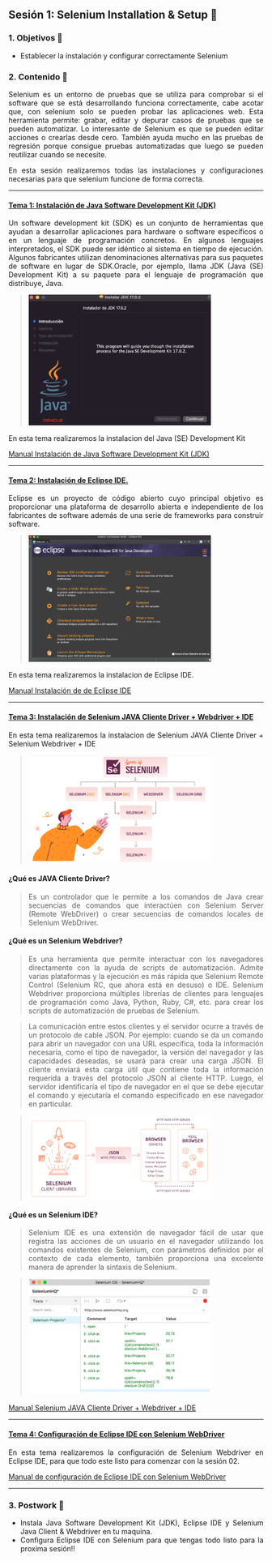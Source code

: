 ## Sesión 1: Selenium Installation & Setup 🤖


<div style="text-align: justify;">

### 1. Objetivos :dart: 

- Establecer la instalación y configurar correctamente Selenium

### 2. Contenido :blue_book:
Selenium es un entorno de pruebas que se utiliza para comprobar si el software que se está desarrollando funciona correctamente, cabe acotar que, con selenium solo se pueden probar las aplicaciones web. Esta herramienta permite: grabar, editar y depurar casos de pruebas que se pueden automatizar. Lo interesante de Selenium es que se pueden editar acciones o crearlas desde cero. También ayuda mucho en las pruebas de regresión porque consigue pruebas automatizadas que luego se pueden reutilizar cuando se necesite. 
  
En esta sesión realizaremos todas las instalaciones y configuraciones necesarias para que selenium funcione de forma correcta. 

---


#### <ins>Tema 1: Instalación de Java Software Development Kit (JDK)</ins>

Un software development kit (SDK) es un conjunto de herramientas que ayudan a desarrollar aplicaciones para hardware o software específicos o en un lenguaje de programación concretos. En algunos lenguajes interpretados, el SDK puede ser idéntico al sistema en tiempo de ejecución. Algunos fabricantes utilizan denominaciones alternativas para sus paquetes de software en lugar de SDK.Oracle, por ejemplo, llama JDK (Java (SE) Development Kit) a su paquete para el lenguaje de programación que distribuye, Java.
  ><img src="./JDK.png" width="360">    
En esta tema realizaremos la instalacion del Java (SE) Development Kit

  [Manual Instalación de Java Software Development Kit (JDK)](./Ejemplo-01)

---



#### <ins>Tema 2: Instalación de Eclipse IDE. </ins>
  
Eclipse es un proyecto de código abierto cuyo principal objetivo es proporcionar una plataforma de desarrollo abierta e independiente de los fabricantes de software además de una serie de frameworks para construir software.
   ><img src="./eclipse.png" width="360">     
En esta tema realizaremos la instalacion de Eclipse IDE.

  [Manual Instalación de de Eclipse IDE](./Ejemplo-02)
  
---



#### <ins>Tema 3: Instalación de Selenium JAVA Cliente Driver + Webdriver + IDE</ins>

En esta tema realizaremos la instalacion de Selenium JAVA Cliente Driver + Selenium Webdriver + IDE
  ><img src="./arquitectura_selenium.png" width="360">  

#### ¿Qué es JAVA Cliente Driver?
  > Es un controlador que le permite a los comandos de Java crear secuencias de comandos que interactúen con Selenium Server (Remote WebDriver) o crear secuencias de comandos locales de Selenium WebDriver.
#### ¿Qué es un Selenium Webdriver?
  > Es una herramienta que permite interactuar con los navegadores directamente con la ayuda de scripts de automatización. Admite varias plataformas y la ejecución es más rápida que Selenium Remote Control (Selenium RC, que ahora está en desuso) o IDE. Selenium Webdriver proporciona múltiples librerías de clientes para lenguajes de programación como Java, Python, Ruby, C#, etc. para crear los scripts de automatización de pruebas de Selenium. 
  
  > La comunicación entre estos clientes y el servidor ocurre a través de un protocolo de cable JSON. Por ejemplo: cuando se da un comando para abrir un navegador con una URL específica, toda la información necesaria, como el tipo de navegador, la versión del navegador y las capacidades deseadas, se usará para crear una carga JSON. El cliente enviará esta carga útil que contiene toda la información requerida a través del protocolo JSON al cliente HTTP. Luego, el servidor identificaría el tipo de navegador en el que se debe ejecutar el comando y ejecutaría el comando especificado en ese navegador en particular.
  
  ><img src="./arquitectura_selenium_webdriver.png" width="360">  
 
  #### ¿Qué es un Selenium IDE?
  > Selenium IDE es una extensión de navegador fácil de usar que registra las acciones de un usuario en el navegador utilizando los comandos existentes de Selenium, con parámetros definidos por el contexto de cada elemento, también proporciona una excelente manera de aprender la sintaxis de Selenium. 
  
  ><img src="./seleniumIDE.png" width="360">  
  
[Manual Selenium JAVA Cliente Driver + Webdriver + IDE](./Ejemplo-03)

---



#### <ins>Tema 4: Configuración de Eclipse IDE con Selenium WebDriver</ins>

En esta tema realizaremos la configuración de Selenium Webdriver en Eclipse IDE, para que todo este listo para comenzar con la sesión 02.

  [Manual de configuración de Eclipse IDE con Selenium WebDriver](./Ejemplo-04)

---

### 3. Postwork :memo:

- Instala Java Software Development Kit (JDK), Eclipse IDE y Selenium Java Client & Webdriver en tu maquina.
- Configura Eclipse IDE con Selenium para que tengas todo listo para la proxima sesión!!

<br/>


</div>

